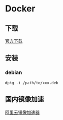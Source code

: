 # Docker

## 下载

[官方下载](https://download.docker.com/)

## 安装

### debian

```shell
dpkg -i /path/to/xxx.deb
```

## 国内镜像加速

[阿里云镜像加速器](https://cr.console.aliyun.com/cn-hangzhou/instances/mirrors)